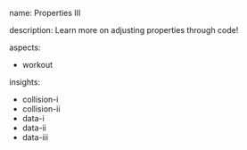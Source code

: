 name: Properties III

description: Learn more on adjusting properties through code!

aspects:
- workout

insights:
- collision-i
- collision-ii
- data-i
- data-ii
- data-iii

